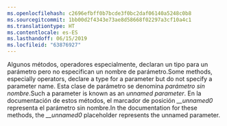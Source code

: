 ```yaml
---
ms.openlocfilehash: c2696efbff0b7bcde3f0bc2daf06140a5248c0b8
ms.sourcegitcommit: 1bb00d2f4343e73ae8d58668f02297a3cf10a4c1
ms.translationtype: HT
ms.contentlocale: es-ES
ms.lasthandoff: 06/15/2019
ms.locfileid: "63876927"
---
```

<span data-ttu-id="b1802-101">Algunos métodos, operadores especialmente, declaran un tipo para un parámetro pero no especifican un nombre de parámetro.</span><span class="sxs-lookup"><span data-stu-id="b1802-101">Some methods, especially operators, declare a type for a parameter but do not specify a parameter name.</span></span> <span data-ttu-id="b1802-102">Esta clase de parámetro se denomina *parámetro sin nombre*.</span><span class="sxs-lookup"><span data-stu-id="b1802-102">Such a parameter is known as an *unnamed parameter*.</span></span> <span data-ttu-id="b1802-103">En la documentación de estos métodos, el marcador de posición *__unnamed0* representa el parámetro sin nombre.</span><span class="sxs-lookup"><span data-stu-id="b1802-103">In the documentation for these methods, the *__unnamed0* placeholder represents the unnamed parameter.</span></span>